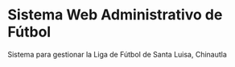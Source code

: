 # Sistema Web Administrativo de Fútbol
Sistema para gestionar la Liga de Fútbol de Santa Luisa, Chinautla
